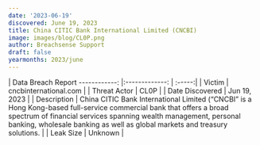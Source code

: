 ```yaml
---
date: '2023-06-19'
discovered: June 19, 2023
title: China CITIC Bank International Limited (CNCBI)
image: images/blog/CL0P.png
author: Breachsense Support
draft: false
yearmonths: 2023/june
---
```



| Data Breach Report
------------:     |:-------------:    | :-----:|
| Victim      | cncbinternational.com      | 
| Threat Actor      | CL0P      | 
| Date Discovered      | Jun 19, 2023      | 
| Description      | China CITIC Bank International Limited (“CNCBI” is a Hong Kong-based full-service commercial bank that offers a broad spectrum of financial services spanning wealth management, personal banking, wholesale banking as well as global markets and treasury solutions.      | 
| Leak Size      | Unknown      | 

